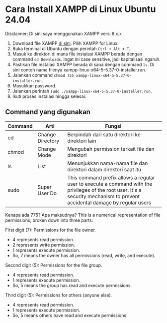 # Cara Install XAMPP di Linux Ubuntu 24.04

Disclaimer: Di sini saya menggunakan XAMPP versi 8.x.x

1. Download file XAMPP [di sini](https://www.apachefriends.org/download.html). Pilih XAMPP for Linux.
2. Buka terminal di Ubuntu dengan perintah `Ctrl + Alt + T`.
3. Masuk ke direktori di mana file instalasi XAMPP berada dengan command `cd Downloads`. Ingat ini case sensitive, jadi kapitalisasi ngaruh.
4. Pastikan file instalasi XAMPP berada di sana dengan command `ls`. Di sini contoh nama filenya xampp-linux-x64-5-5.37-0-installer.run.
5. Jalankan command `chmod 755 xampp-linux-x64-5-5.37-0-installer.run`.
6. Masukkan password.
7. Jalankan perintah `sudo ./xampp-linux-x64-5-5.37-0-installer.run`.
8. Ikuti proses instalasi hingga selesai.

## Command yang digunakan
| Command | Arti | Fungsi |
|---------|------|--------|
| cd | Change Directory | Berpindah dari satu direktori ke direktori lain |
| chmod | Change Mode | Mengubah permission terkait file dan direktori |
| ls | List | Menunjukkan nama-nama file dan direktori dalam direktori saat itu |
| sudo | Super User Do | This command prefix allows a regular user to execute a command with the privileges of the root user. It's a security mechanism to prevent accidental damage by regular users |

Kenapa ada 775? Apa maksudnya?
This is a numerical representation of file permissions, broken down into three parts:

First digit (7): Permissions for the file owner.
- 4 represents read permission.
- 2 represents write permission.
- 1 represents execute permission.
- So, 7 means the owner has all permissions (read, write, and execute).

Second digit (5): Permissions for the file group.
- 4 represents read permission.
- 1 represents execute permission.
- So, 5 means the group has read and execute permissions.

Third digit (5): Permissions for others (anyone else).
- 4 represents read permission.
- 1 represents execute permission.
- So, 5 means others have read and execute permissions.
